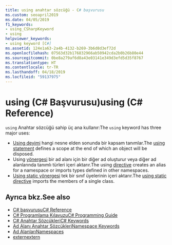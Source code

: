 ```yaml
---
title: using anahtar sözcüğü - C# başvurusu
ms.custom: seoapril2019
ms.date: 04/05/2019
f1_keywords:
- using_CSharpKeyword
- using
helpviewer_keywords:
- using keyword [C#]
ms.assetid: 124e1a63-2a4b-4132-b269-3b6d8d3ef72d
ms.openlocfilehash: 07563d32b176832966ab50942cda2b0b26b80e44
ms.sourcegitcommit: 0be8a279af6d8a43e03141e349d3efd5d35f8767
ms.translationtype: HT
ms.contentlocale: tr-TR
ms.lasthandoff: 04/18/2019
ms.locfileid: "59137975"
---
```

# <a name="using-c-reference"></a><span data-ttu-id="5272c-102">using (C# Başvurusu)</span><span class="sxs-lookup"><span data-stu-id="5272c-102">using (C# Reference)</span></span>

<span data-ttu-id="5272c-103">`using` Anahtar sözcüğü sahip üç ana kullanır:</span><span class="sxs-lookup"><span data-stu-id="5272c-103">The `using` keyword has three major uses:</span></span>
- <span data-ttu-id="5272c-104">[Using deyimi](using-statement.md) hangi nesne elden sonunda bir kapsam tanımlar.</span><span class="sxs-lookup"><span data-stu-id="5272c-104">The [using statement](using-statement.md) defines a scope at the end of which an object will be disposed.</span></span> 
- <span data-ttu-id="5272c-105">Using [yönergesi](using-directive.md) bir ad alanı için bir diğer ad oluşturur veya diğer ad alanlarında tanımlı türleri içeri aktarır.</span><span class="sxs-lookup"><span data-stu-id="5272c-105">The using [directive](using-directive.md) creates an alias for a namespace or imports types defined in other namespaces.</span></span> 
- <span data-ttu-id="5272c-106">[Using static yönergesi](using-static.md) tek bir sınıf üyelerinin içeri aktarır.</span><span class="sxs-lookup"><span data-stu-id="5272c-106">The [using static directive](using-static.md) imports the members of a single class.</span></span>

## <a name="see-also"></a><span data-ttu-id="5272c-107">Ayrıca bkz.</span><span class="sxs-lookup"><span data-stu-id="5272c-107">See also</span></span>

- [<span data-ttu-id="5272c-108">C# başvurusu</span><span class="sxs-lookup"><span data-stu-id="5272c-108">C# Reference</span></span>](../index.md)
- [<span data-ttu-id="5272c-109">C# Programlama Kılavuzu</span><span class="sxs-lookup"><span data-stu-id="5272c-109">C# Programming Guide</span></span>](../../programming-guide/index.md)
- [<span data-ttu-id="5272c-110">C# Anahtar Sözcükleri</span><span class="sxs-lookup"><span data-stu-id="5272c-110">C# Keywords</span></span>](index.md)
- [<span data-ttu-id="5272c-111">Ad Alanı Anahtar Sözcükleri</span><span class="sxs-lookup"><span data-stu-id="5272c-111">Namespace Keywords</span></span>](namespace-keywords.md)
- [<span data-ttu-id="5272c-112">Ad Alanları</span><span class="sxs-lookup"><span data-stu-id="5272c-112">Namespaces</span></span>](../../programming-guide/namespaces/index.md)
- [<span data-ttu-id="5272c-113">extern</span><span class="sxs-lookup"><span data-stu-id="5272c-113">extern</span></span>](extern.md)